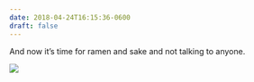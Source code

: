 ```yaml
---
date: 2018-04-24T16:15:36-0600
draft: false
---
```


And now it’s time for ramen and sake and not talking to anyone.

![](/images/2018/bee9ed7034.jpg)


